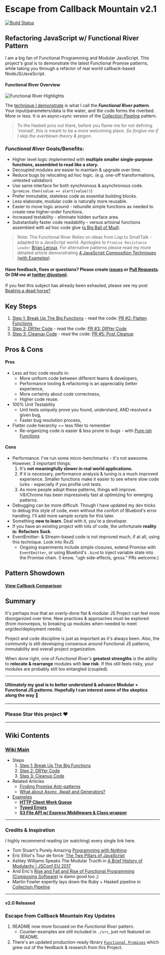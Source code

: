 # Escape from Callback Mountain v2.1

[![Build Status](https://travis-ci.org/justsml/escape-from-callback-mountain.svg?branch=master)](https://travis-ci.org/justsml/escape-from-callback-mountain)

## Refactoring JavaScript w/ Functional River Pattern

I am a big fan of Functional Programming and Modular JavaScript. This project's goal is to demonstrate the latest Functional Promise patterns, while taking you through a refactor of real world callback-based NodeJS/JavaScript.

#### Functional River Overview
![Functional River Highlights](https://user-images.githubusercontent.com/397632/38474143-e96bf632-3b57-11e8-8589-cbe3b3782d1a.gif)

The [technique I demonstrate](#after) is what I call the **_Functional River_ pattern**. Your input/parameters/data is the water, and the code forms the riverbed. More or less.
It is an async+sync version of the [Collection Pipeline](https://martinfowler.com/articles/collection-pipeline/) pattern.

> To the Haskell pros out there, before you flame me for not defining 'monad', this is meant to be a more welcoming place.
_So forgive me if I skip the overblown theory & jargon._

### _Functional River_ Goals/Benefits:

* Higher level logic implemented with **multiple smaller single-purpose functions, assembled to read like a story.**
* Decoupled modules are easier to maintain & upgrade over time.
* Reduce bugs by relocating ad hoc logic. (e.g. one-off transformations, untested validation)
* Use same interface for both synchronous & asynchronous code. (`promise.then(value => alert(value))`)
* Prefer immutable, stateless code as essential building blocks.
* Less elaborate, modular code is naturally more reusable.
* Easier to move logic around - rebundle simple functions as needed to create new higher-order functions.
* Increased testability - eliminate hidden surface area.
* Substantially faster code readability - versus artisinal functions assembled with ad hoc code glue ([a Big Ball of Mud](https://en.wikipedia.org/wiki/Big_ball_of_mud)).

> Note: The Functional River Relies on ideas from Lisp to SmallTalk - adapted to a JavaScript world.
> Apologies to `Promise Resistance Leader` [Brian Leroux](https://twitter.com/brianleroux). For alternative patterns please read my more detailed article demonstrating [4 JavaScript Composition Techniques (with Examples)](http://www.danlevy.net/2017/03/10/functional-javascript-composition/)

#### Have feedback, fixes or questions? Please create [issues](https://github.com/justsml/escape-from-callback-mountain/issues/new) or [Pull Requests](https://github.com/justsml/escape-from-callback-mountain/compare). Or DM me at [twitter @justsml](https://twitter.com/justsml).

If you feel this subject has already been exhauted, please see my post [Beating a dead horse?](https://github.com/justsml/escape-from-callback-mountain/wiki/Beating-a-dead-horse%3F)


## Key Steps

1. [Step 1: Break Up The Big Functions](https://github.com/justsml/escape-from-callback-mountain/wiki/Step-1:-Break-Up-The-Big-Functions) - read the code: [PR #2: Flatten Functions](https://github.com/justsml/escape-from-callback-mountain/pull/2/files?diff=unified)
1. [Step 2: DRYer Code](https://github.com/justsml/escape-from-callback-mountain/wiki/Step-2:-DRYer-Code) - read the code: [PR #3: DRYer Code](https://github.com/justsml/escape-from-callback-mountain/pull/3/files?diff=unified)
1. [Step 3: Cleanup Code](https://github.com/justsml/escape-from-callback-mountain/wiki/Step-3:-Post-Cleanup) - read the code: [PR #5: Post Cleanup](https://github.com/justsml/escape-from-callback-mountain/pull/5/files?diff=unified)


## Pros & Cons

#### Pros

* Less ad hoc code results in:
  * More uniform code between different teams & developers,
  * Performance tooling & refactoring is an appreciably better experience,
  * More certainty about code correctness,
  * Higher code reuse.
* 100% Unit Testability
  * Unit tests uniquely prove you found, understand, AND resolved a given bug,
  * Faster bug resolution process,
* Flatter code hierarchy == less filler to remember
  * Re-organizing code is easier & less prone to bugs - with [Pure-ish Functions](https://en.wikipedia.org/wiki/Pure_function)


#### Cons

* Performance. I've run some micro-benchmarks - it's not awesome. However, 3 important things:
  1. It's **not meaningfully slower in real world applications.**
  1. If it is necessary, performance analysis & tuning is a much improved experience. Smaller functions make it easier to see where slow code lurks - especially if you profile unit tests.
  1. As more people adopt these patterns, things will improve. V8/Chrome has been impressively fast at optimizing for emerging patterns.
* Debugging can be more difficult. Though I have updated my dev tricks to debug this style of code, even without the confort of Bluebird's error handling. I'll add more sample scripts for this later.
* Something **new to learn**. Deal with it, you're a developer.
* If you have an existing project with lots of code, the unfortunate **reality is: Refactors Suck**.
* EventEmitter- & Stream-based code is not improved much, if at all, using this technique. Look into RxJS
  - Ongoing experiments include simple closures, extend Promise with `EventEmitter`, or using Bluebird's `.bind` to inject variable state into the Promise chain. (I know, "ugh side-effects, gross." PRs welcome.)


## Pattern Showdown

#### [View Callback Comparison](docs/comparison-callbacks.md)



## Summary

It's perhaps true that an overly-done flat & modular JS Project can feel more disorganized over time. New practices & approaches must be explored (from monorepos, to breaking up modules when-needed to meet org/dev/deployment needs).

Project and code discipline is just as important as it's always been. Also, the community is still developing consensus around Functional JS patterns, immutability and overall project organization.

When done right, one of _Functional River's_ **greatest strengths** is the ability to **relocate & rearrange** modules with **low risk**. If this still feels risky, your modules are probably still too entangled (coupled).

----------

#### Ultimately my goal is to better understand & advance Modular + Functional JS patterns. Hopefully I can interest some of the skeptics along the way :crossed_fingers:

-----------

### Please Star this project ❤️

--------------

## Wiki Contents

### [Wiki Main](https://github.com/justsml/escape-from-callback-mountain/wiki)

* Steps
  1. [Step 1: Break Up The Big Functions](https://github.com/justsml/escape-from-callback-mountain/wiki/Step-1:-Break-Up-The-Big-Functions)
  1. [Step 2: DRYer Code](https://github.com/justsml/escape-from-callback-mountain/wiki/Step-2:-DRYer-Code)
  1. [Step 3: Cleanup Code](https://github.com/justsml/escape-from-callback-mountain/wiki/Step-3:-Post-Cleanup)
* Related Articles
  * [Finding Promise Anti-patterns](https://github.com/justsml/escape-from-callback-mountain/wiki/Beating-a-dead-horse%3F)
  * [What about Async, Await and Generators?](https://github.com/justsml/escape-from-callback-mountain/wiki/What-about-Async,-Await-and-Generators%3F)
* [Examples](https://github.com/justsml/escape-from-callback-mountain/blob/master/examples/)
  * [**HTTP Client Work Queue**](https://github.com/justsml/escape-from-callback-mountain/wiki/Example:-HTTP-Client-Work-Queue)
  * [**Typed Errors**](https://github.com/justsml/escape-from-callback-mountain/blob/master/examples/typed-errors/auth.js#L18-L33)
  * [**S3 File API w/ Express Middleware & Class wrapper**](https://github.com/justsml/escape-from-callback-mountain/tree/master/examples/functional-s3-block-store)

-----------

### Credits & Inspiration

I highly recommend reading (or watching) every single link here.

- Tom Stuart's Purely Amazing [Programming with Nothing](http://codon.com/programming-with-nothing)
- Eric Elliot's Tour de force: [The Two Pillars of JavaScript](https://medium.com/javascript-scene/the-two-pillars-of-javascript-ee6f3281e7f3)
- Ashley Williams Speaks The Modular Tructh in [A Brief History of Modularity | JSConf EU 2017](https://youtu.be/vypCsVm5z28)
- And Eric's [Rise and Fall and Rise of Functional Programming (Composing Software)](https://medium.com/javascript-scene/the-rise-and-fall-and-rise-of-functional-programming-composable-software-c2d91b424c8c) is damn good too ;)
- Martin Fowler expertly lays down the Ruby + Haskell pipeline in [Collection Pipeline](https://martinfowler.com/articles/collection-pipeline/)


------------


#### v2.0 Released
### Escape from Callback Mountain Key Updates

1. README now more focused on the _Functional River_ pattern.
    * Counter-examples are still included in `./src`, just not featured on README.
1. There's an updated production-ready library [`Functional Promises`](https://github.com/functional-promises/functional-promises) which grew out of the feedback & research from this Project.

